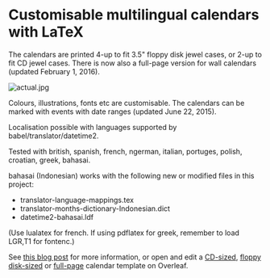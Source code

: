 # Customisable multilingual calendars with LaTeX

The calendars are printed 4-up to fit 3.5" floppy disk jewel cases, or 2-up to fit CD jewel cases. There is now also a full-page version for wall calendars (updated February 1, 2016).

![actual.jpg](https://bitbucket.org/repo/j59y5j/images/4048533618-actual.jpg)

Colours, illustrations, fonts etc are customisable. The calendars can be marked with events with date ranges (updated June 22, 2015).

Localisation possible with languages supported by babel/translator/datetime2.

Tested with british, spanish, french, ngerman, italian, portuges, polish, croatian, greek, bahasai.

bahasai (Indonesian) works with the following new or modified files in this project:
- translator-language-mappings.tex
- translator-months-dictionary-Indonesian.dict
- datetime2-bahasai.ldf

(Use lualatex for french. If using pdflatex for greek, remember to load LGR,T1 for fontenc.)

See [this blog post](https://www.overleaf.com/blog/217-a-multilingual-customisable-cd-slash-floppy-disk-jewel-case-calendar-with-latex) for more information, or open and edit a [CD-sized](https://www.overleaf.com/read/htkctjjgmxjx), [floppy disk-sized](https://www.overleaf.com/read/vtqtzgbcvmbg) or [full-page](https://www.overleaf.com/read/csttbxxjydvz) calendar template on Overleaf.